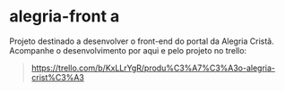 # alegria-front a

Projeto destinado a desenvolver o front-end do portal da Alegria Cristã.
Acompanhe o desenvolvimento por aqui e pelo projeto no trello:
> https://trello.com/b/KxLLrYgR/produ%C3%A7%C3%A3o-alegria-crist%C3%A3
